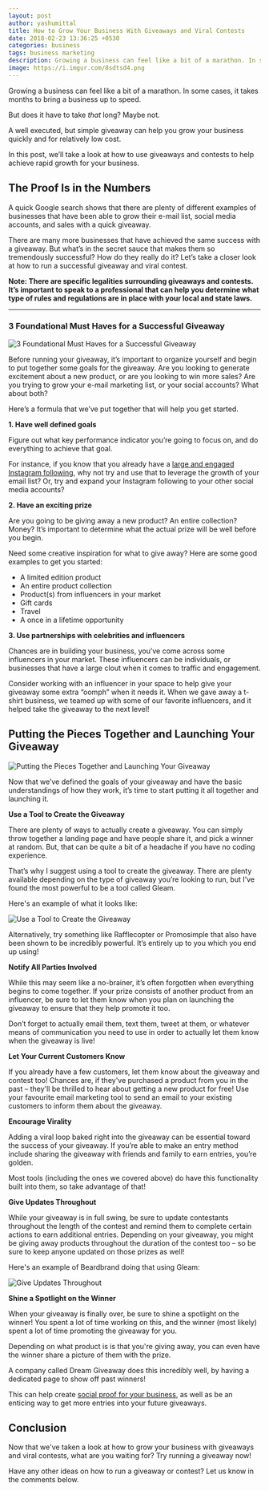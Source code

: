 ```yaml
---
layout: post
author: yashumittal
title: How to Grow Your Business With Giveaways and Viral Contests
date: 2018-02-23 13:36:25 +0530
categories: business
tags: business marketing
description: Growing a business can feel like a bit of a marathon. In some cases, it takes months to bring a business up to speed.But does it have to
image: https://i.imgur.com/8sdtsd4.png
---
```


Growing a business can feel like a bit of a marathon. In some cases, it takes months to bring a business up to speed.

But does it have to take *that* long? Maybe not.

A well executed, but simple giveaway can help you grow your business quickly and for relatively low cost.

In this post, we’ll take a look at how to use giveaways and contests to help achieve rapid growth for your business.

## The Proof Is in the Numbers

A quick Google search shows that there are plenty of different examples of businesses that have been able to grow their e-mail list, social media accounts, and sales with a quick giveaway.

There are many more businesses that have achieved the same success with a giveaway. But what’s in the secret sauce that makes them so tremendously successful? How do they really do it?
Let’s take a closer look at how to run a successful giveaway and viral contest.

**Note: There are specific legalities surrounding giveaways and contests. It’s important to speak to a professional that can help you determine what type of rules and regulations are in place with your local and state laws.**

***

### 3 Foundational Must Haves for a Successful Giveaway

![3 Foundational Must Haves for a Successful Giveaway](https://i.imgur.com/kxl6lVR.png)

Before running your giveaway, it’s important to organize yourself and begin to put together some goals for the giveaway. Are you looking to generate excitement about a new product, or are you looking to win more sales? Are you trying to grow your e-mail marketing list, or your social accounts? What about both?

Here’s a formula that we’ve put together that will help you get started.

**1. Have well defined goals**

Figure out what key performance indicator you’re going to focus on, and do everything to achieve that goal.

For instance, if you know that you already have a [large and engaged Instagram following](/how-to-build-a-massive-following-on-instagram), why not try and use that to leverage the growth of your email list? Or, try and expand your Instagram following to your other social media accounts?

**2. Have an exciting prize**

Are you going to be giving away a new product? An entire collection? Money? It’s important to determine what the actual prize will be well before you begin.

Need some creative inspiration for what to give away? Here are some good examples to get you started:

* A limited edition product
* An entire product collection
* Product(s) from influencers in your market
* Gift cards
* Travel
* A once in a lifetime opportunity

**3. Use partnerships with celebrities and influencers**

Chances are in building your business, you’ve come across some influencers in your market. These influencers can be individuals, or businesses that have a large clout when it comes to traffic and engagement.

Consider working with an influencer in your space to help give your giveaway some extra “oomph” when it needs it. When we gave away a t-shirt business, we teamed up with some of our favorite influencers, and it helped take the giveaway to the next level!

## Putting the Pieces Together and Launching Your Giveaway

![Putting the Pieces Together and Launching Your Giveaway](https://i.imgur.com/2O6h7JT.png)

Now that we’ve defined the goals of your giveaway and have the basic understandings of how they work, it’s time to start putting it all together and launching it.

**Use a Tool to Create the Giveaway**

There are plenty of ways to actually create a giveaway. You can simply throw together a landing page and have people share it, and pick a winner at random. But, that can be quite a bit of a headache if you have no coding experience.

That’s why I suggest using a tool to create the giveaway. There are plenty available depending on the type of giveaway you’re looking to run, but I’ve found the most powerful to be a tool called Gleam. 

Here's an example of what it looks like:

![Use a Tool to Create the Giveaway](https://i.imgur.com/Yn0eLmd.png?1)

Alternatively, try something like Rafflecopter or Promosimple that also have been shown to be incredibly powerful. It’s entirely up to you which you end up using!

**Notify All Parties Involved**

While this may seem like a no-brainer, it’s often forgotten when everything begins to come together. If your prize consists of another product from an influencer, be sure to let them know when you plan on launching the giveaway to ensure that they help promote it too.

Don’t forget to actually email them, text them, tweet at them, or whatever means of communication you need to use in order to actually let them know when the giveaway is live!

**Let Your Current Customers Know**

If you already have a few customers, let them know about the giveaway and contest too! Chances are, if they've purchased a product from you in the past – they'll be thrilled to hear about getting a new product for free!
Use your favourite email marketing tool to send an email to your existing customers to inform them about the giveaway.

**Encourage Virality**

Adding a viral loop baked right into the giveaway can be essential toward the success of your giveaway. If you’re able to make an entry method include sharing the giveaway with friends and family to earn entries, you’re golden.

Most tools (including the ones we covered above) do have this functionality built into them, so take advantage of that!

**Give Updates Throughout**

While your giveaway is in full swing, be sure to update contestants throughout the length of the contest and remind them to complete certain actions to earn additional entries.
Depending on your giveaway, you might be giving away products throughout the duration of the contest too – so be sure to keep anyone updated on those prizes as well!

Here's an example of Beardbrand doing that using Gleam:

![Give Updates Throughout](https://i.imgur.com/Zcc9tyc.png)

**Shine a Spotlight on the Winner**

When your giveaway is finally over, be sure to shine a spotlight on the winner! You spent a lot of time working on this, and the winner (most likely) spent a lot of time promoting the giveaway for you.

Depending on what product is is that you're giving away, you can even have the winner share a picture of them with the prize.

A company called Dream Giveaway does this incredibly well, by having a dedicated page to show off past winners!

This can help create [social proof for your business](/how-to-use-social-proof-to-influence-visitors-and-increase-your-sales), as well as be an enticing way to get more entries into your future giveaways.

## Conclusion

Now that we've taken a look at how to grow your business with giveaways and viral contests, what are you waiting for? Try running a giveaway now!

Have any other ideas on how to run a giveaway or contest? Let us know in the comments below.